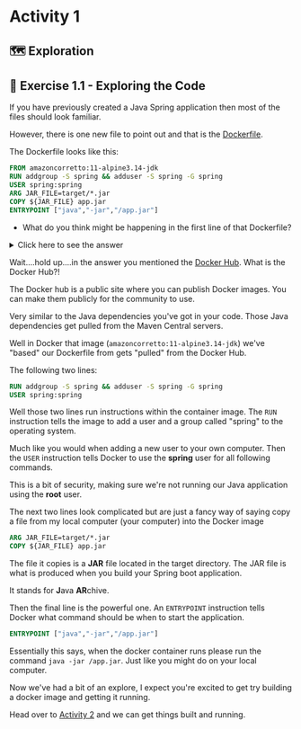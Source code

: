 # Activity 1

## 🗺 Exploration

## 🔎 Exercise 1.1 - Exploring the Code

If you have previously created a Java Spring application then most of the files should look familiar.

However, there is one new file to point out and that is the [Dockerfile](../Dockerfile).

The Dockerfile looks like this:

```dockerfile
FROM amazoncorretto:11-alpine3.14-jdk
RUN addgroup -S spring && adduser -S spring -G spring
USER spring:spring
ARG JAR_FILE=target/*.jar
COPY ${JAR_FILE} app.jar
ENTRYPOINT ["java","-jar","/app.jar"]
```
- What do you think might be happening in the first line of that Dockerfile?

<details>
<summary>Click here to see the answer</summary>
<pre>

Think of Docker [images](https://docs.docker.com/glossary/#image) like layers of an onion. 

We can create Docker images that build upon previous layers. 

The first line of this particular Dockerfile tells Docker build 
on a Java image provided on the [DockerHub](https://hub.docker.com/_/amazoncorretto) by Amazon.

That particular image makes sure the version 11 of the 
Java Development Kit is present.

</pre>
</details>

Wait....hold up....in the answer you mentioned the [Docker Hub](https://hub.docker.com). What is the Docker Hub?!

The Docker hub is a public site where you can publish Docker images. You can make them publicly for the community to use.

Very similar to the Java dependencies you've got in your code. Those Java dependencies get pulled from the Maven Central servers. 

Well in Docker that image (`amazoncorretto:11-alpine3.14-jdk`) we've "based" our Dockerfile from gets "pulled" from the Docker Hub.

The following two lines:

```dockerfile
RUN addgroup -S spring && adduser -S spring -G spring
USER spring:spring
```

Well those two lines run instructions within the container image. The `RUN` instruction tells the image to add a user and a group called "spring" to the operating system.

Much like you would when adding a new user to your own computer. Then the `USER` instruction tells Docker to use the **spring** user for all following commands.

This is a bit of security, making sure we're not running our Java application using the **root** user.

The next two lines look complicated but are just a fancy way of saying copy a file from my local computer (your computer) into the Docker image

```dockerfile
ARG JAR_FILE=target/*.jar
COPY ${JAR_FILE} app.jar
```

The file it copies is a **JAR** file located in the target directory. The JAR file is what is produced when you build your Spring boot application.

It stands for **J**ava **AR**chive.

Then the final line is the powerful one. An `ENTRYPOINT` instruction tells Docker what command should be when to start the application.

```dockerfile
ENTRYPOINT ["java","-jar","/app.jar"]
```

Essentially this says, when the docker container runs please run the command `java -jar /app.jar`. Just like you might do on your local computer.

Now we've had a bit of an explore, I expect you're excited to get try building a docker image and getting it running.

Head over to [Activity 2](./activities/activity_2.md) and we can get things built and running.
